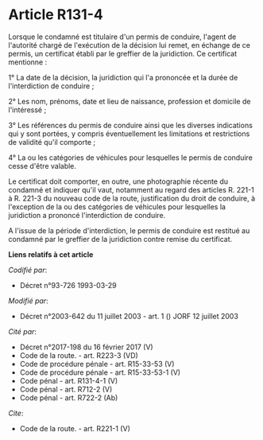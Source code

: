 # Article R131-4

Lorsque le condamné est titulaire d'un permis de conduire, l'agent de l'autorité chargé de l'exécution de la décision lui
remet, en échange de ce permis, un certificat établi par le greffier de la juridiction. Ce certificat mentionne : 

1° La date de la décision, la juridiction qui l'a prononcée et la durée de l'interdiction de conduire ; 

2° Les nom, prénoms, date et lieu de naissance, profession et domicile de l'intéressé ; 

3° Les références du permis de conduire ainsi que les diverses indications qui y sont portées, y compris éventuellement les
limitations et restrictions de validité qu'il comporte ; 

4° La ou les catégories de véhicules pour lesquelles le permis de conduire cesse d'être valable. 

Le certificat doit comporter, en outre, une photographie récente du condamné et indiquer qu'il vaut, notamment au regard des
articles R. 221-1 à R. 221-3 du nouveau code de la route, justification du droit de conduire, à l'exception de la ou des
catégories de véhicules pour lesquelles la juridiction a prononcé l'interdiction de conduire. 

A l'issue de la période d'interdiction, le permis de conduire est restitué au condamné par le greffier de la juridiction
contre remise du certificat.

**Liens relatifs à cet article**

_Codifié par_:

  - Décret n°93-726 1993-03-29

_Modifié par_:

  - Décret n°2003-642 du 11 juillet 2003 - art. 1 () JORF 12 juillet 2003

_Cité par_:

  - Décret n°2017-198 du 16 février 2017 (V)
  - Code de la route. - art. R223-3 (VD)
  - Code de procédure pénale - art. R15-33-53 (V)
  - Code de procédure pénale - art. R15-33-53-1 (V)
  - Code pénal - art. R131-4-1 (V)
  - Code pénal - art. R712-2 (V)
  - Code pénal - art. R722-2 (Ab)

_Cite_:

  - Code de la route. - art. R221-1 (V)
